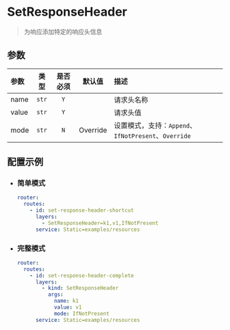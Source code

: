 # SetResponseHeader

> 为响应添加特定的响应头信息

## 参数

| 参数    |  类型   | 是否必须 |   默认值    | 描述                                         |
|:------|:-----:|:----:|:--------:|:-------------------------------------------|
| name  | `str` | `Y`  |          | 请求头名称                                      |
| value | `str` | `Y`  |          | 请求头值                                       |
| mode  | `str` | `N`  | Override | 设置模式，支持：`Append`、`IfNotPresent`、`Override` |

## 配置示例

- ### 简单模式

    ```yaml
    router:
      routes:
        - id: set-response-header-shortcut
          layers:
            - SetResponseHeader=k1,v1,IfNotPresent
          service: Static=examples/resources
    ```

- ### 完整模式

    ```yaml
    router:
      routes:
        - id: set-response-header-complete
          layers:
            - kind: SetResponseHeader
              args:
                name: k1
                value: v1
                mode: IfNotPresent
          service: Static=examples/resources
    ```